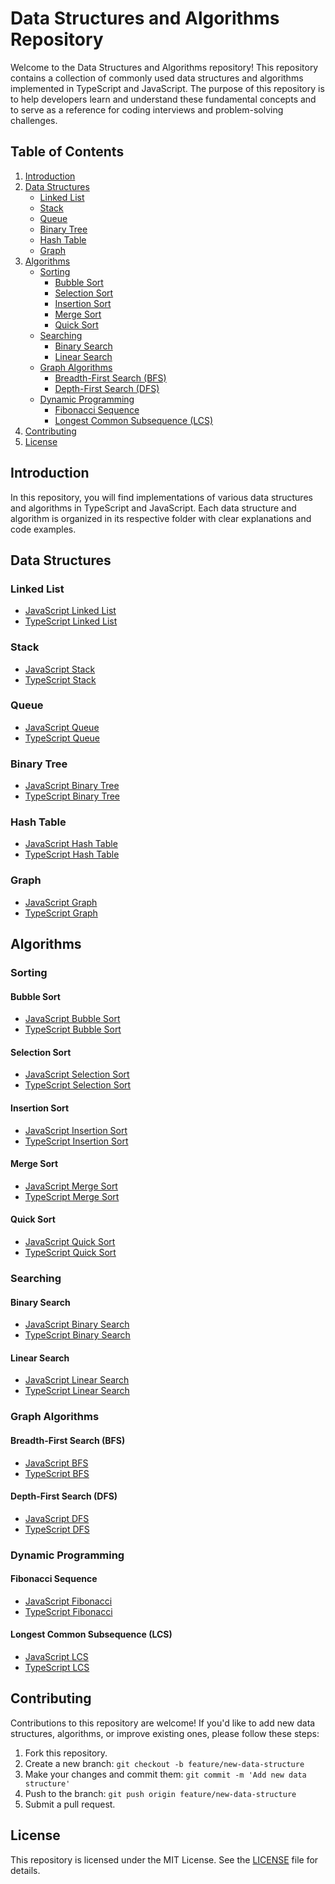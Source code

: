 # Data Structures and Algorithms Repository

Welcome to the Data Structures and Algorithms repository! This repository contains a collection of commonly used data structures and algorithms implemented in TypeScript and JavaScript. The purpose of this repository is to help developers learn and understand these fundamental concepts and to serve as a reference for coding interviews and problem-solving challenges.

## Table of Contents

1. [Introduction](#introduction)
2. [Data Structures](#data-structures)
    - [Linked List](#linked-list)
    - [Stack](#stack)
    - [Queue](#queue)
    - [Binary Tree](#binary-tree)
    - [Hash Table](#hash-table)
    - [Graph](#graph)
3. [Algorithms](#algorithms)
    - [Sorting](#sorting)
        - [Bubble Sort](#bubble-sort)
        - [Selection Sort](#selection-sort)
        - [Insertion Sort](#insertion-sort)
        - [Merge Sort](#merge-sort)
        - [Quick Sort](#quick-sort)
    - [Searching](#searching)
        - [Binary Search](#binary-search)
        - [Linear Search](#linear-search)
    - [Graph Algorithms](#graph-algorithms)
        - [Breadth-First Search (BFS)](#breadth-first-search-bfs)
        - [Depth-First Search (DFS)](#depth-first-search-dfs)
    - [Dynamic Programming](#dynamic-programming)
        - [Fibonacci Sequence](#fibonacci-sequence)
        - [Longest Common Subsequence (LCS)](#longest-common-subsequence-lcs)
4. [Contributing](#contributing)
5. [License](#license)

## Introduction

In this repository, you will find implementations of various data structures and algorithms in TypeScript and JavaScript. Each data structure and algorithm is organized in its respective folder with clear explanations and code examples.

## Data Structures

### Linked List

- [JavaScript Linked List](./data-structures/javascript/LinkedList.js)
- [TypeScript Linked List](./data-structures/typescript/LinkedList.ts)

### Stack

- [JavaScript Stack](./data-structures/javascript/Stack.js)
- [TypeScript Stack](./data-structures/typescript/Stack.ts)

### Queue

- [JavaScript Queue](./data-structures/javascript/Queue.js)
- [TypeScript Queue](./data-structures/typescript/Queue.ts)

### Binary Tree

- [JavaScript Binary Tree](./data-structures/javascript/BinaryTree.js)
- [TypeScript Binary Tree](./data-structures/typescript/BinaryTree.ts)

### Hash Table

- [JavaScript Hash Table](./data-structures/javascript/HashTable.js)
- [TypeScript Hash Table](./data-structures/typescript/HashTable.ts)

### Graph

- [JavaScript Graph](./data-structures/javascript/Graph.js)
- [TypeScript Graph](./data-structures/typescript/Graph.ts)

## Algorithms

### Sorting

#### Bubble Sort

- [JavaScript Bubble Sort](./algorithms/javascript/BubbleSort.js)
- [TypeScript Bubble Sort](./algorithms/typescript/BubbleSort.ts)

#### Selection Sort

- [JavaScript Selection Sort](./algorithms/javascript/SelectionSort.js)
- [TypeScript Selection Sort](./algorithms/typescript/SelectionSort.ts)

#### Insertion Sort

- [JavaScript Insertion Sort](./algorithms/javascript/InsertionSort.js)
- [TypeScript Insertion Sort](./algorithms/typescript/InsertionSort.ts)

#### Merge Sort

- [JavaScript Merge Sort](./algorithms/javascript/MergeSort.js)
- [TypeScript Merge Sort](./algorithms/typescript/MergeSort.ts)

#### Quick Sort

- [JavaScript Quick Sort](./algorithms/javascript/QuickSort.js)
- [TypeScript Quick Sort](./algorithms/typescript/QuickSort.ts)

### Searching

#### Binary Search

- [JavaScript Binary Search](./algorithms/javascript/BinarySearch.js)
- [TypeScript Binary Search](./algorithms/typescript/BinarySearch.ts)

#### Linear Search

- [JavaScript Linear Search](./algorithms/javascript/LinearSearch.js)
- [TypeScript Linear Search](./algorithms/typescript/LinearSearch.ts)

### Graph Algorithms

#### Breadth-First Search (BFS)

- [JavaScript BFS](./algorithms/javascript/BFS.js)
- [TypeScript BFS](./algorithms/typescript/BFS.ts)

#### Depth-First Search (DFS)

- [JavaScript DFS](./algorithms/javascript/DFS.js)
- [TypeScript DFS](./algorithms/typescript/DFS.ts)

### Dynamic Programming

#### Fibonacci Sequence

- [JavaScript Fibonacci](./algorithms/javascript/Fibonacci.js)
- [TypeScript Fibonacci](./algorithms/typescript/Fibonacci.ts)

#### Longest Common Subsequence (LCS)

- [JavaScript LCS](./algorithms/javascript/LCS.js)
- [TypeScript LCS](./algorithms/typescript/LCS.ts)

## Contributing

Contributions to this repository are welcome! If you'd like to add new data structures, algorithms, or improve existing ones, please follow these steps:

1. Fork this repository.
2. Create a new branch: `git checkout -b feature/new-data-structure`
3. Make your changes and commit them: `git commit -m 'Add new data structure'`
4. Push to the branch: `git push origin feature/new-data-structure`
5. Submit a pull request.

## License

This repository is licensed under the MIT License. See the [LICENSE](./LICENSE) file for details.
